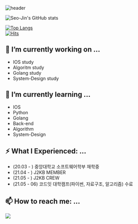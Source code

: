 ![header](https://capsule-render.vercel.app/api?type=slice&color=timeAuto&height=300&section=header&text=SeoJin%20Hwang's%20%20Github&fontSize=60&fontAlign=40&fontAlignY=11&rotate=20)


![Seo-Jin's GitHub stats](https://github-readme-stats.vercel.app/api?username=Seo-Jin&theme=radical&show_icons=true)



[![Top Langs](https://github-readme-stats.vercel.app/api/top-langs/?username=Seo-Jin&layout=compact)](https://github.com/anuraghazra/github-readme-stats)     
[![Hits](https://hits.seeyoufarm.com/api/count/incr/badge.svg?url=https%3A%2F%2Fgithub.com%2Fswiftie1230&count_bg=%2310FFF8&title_bg=%2340C9F1&icon=&icon_color=%23E7E7E7&title=hits&edge_flat=false)](https://hits.seeyoufarm.com)
<!--
**swiftie1230/swiftie1230** is a ✨ _special_ ✨ repository because its `README.md` (this file) appears on your GitHub profile.

Here are some ideas to get you started:
-->

## 🔭 I’m currently working on ...
* IOS study
* Algoritm study
* Golang study
* System-Design study

## 🌱 I’m currently learning ...
* IOS
* Python
* Golang
* Back-end
* Algorithm
* System-Design

## ⚡ What I Experienced: ...
* (20.03 - ) 중앙대학교 소프트웨어학부 재학중
* (21.04 - ) J2KB MEMBER
* (21.05 - ) J2KB CREW
* (21.05 - 06) 코드잇 대학캠프(파이썬, 자료구조, 알고리즘) 수료

## 📫 How to reach me: ...
<a href="https://www.instagram.com/after._.glow__/"><img src="https://img.shields.io/badge/Instagram-ff69b4?style=flat-square&logo=Instagram&logoColor=white"/></a>  
